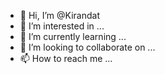 - 👋 Hi, I’m @Kirandat
- 👀 I’m interested in ...
- 🌱 I’m currently learning ...
- 💞️ I’m looking to collaborate on ...
- 📫 How to reach me ...

<!---
Kirandat/Kirandat is a ✨ special ✨ repository because its `README.md` (this file) appears on your GitHub profile.
You can click the Preview link to take a look at your changes.
--->
